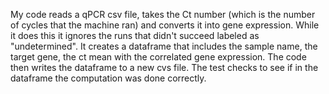 My code reads a qPCR csv file, takes the Ct number (which is the number of cycles that the machine ran) and converts it into gene expression. While it does this it ignores the runs that didn't succeed labeled as "undetermined". It creates a dataframe that includes the sample name, the target gene, the ct mean with the correlated gene expression.
The code then writes the dataframe to a new cvs file.
The test checks to see if in the dataframe the computation was done correctly.  